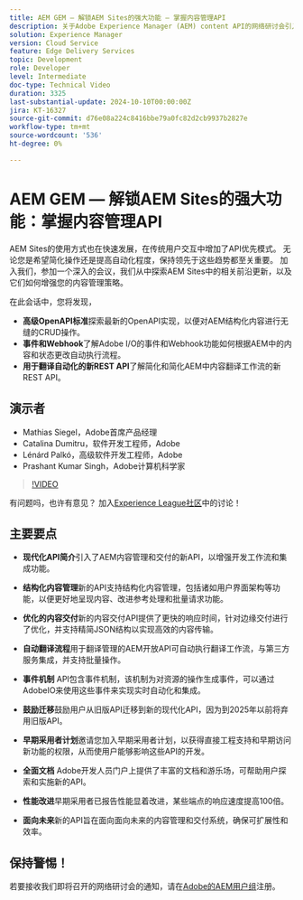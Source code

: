 ```yaml
---
title: AEM GEM — 解锁AEM Sites的强大功能 — 掌握内容管理API
description: 关于Adobe Experience Manager (AEM) content API的网络研讨会引入了新的现代化API，以增强内容管理和交付。​AEM主要发言人（包括Matthias、Catalina、Leonard和Prashant）介绍了这些API的功能，如结构化内容管理、优化内容交付和自动化翻译流程。​AEM功能亮点包括新的UI架构功能、改进的引用处理、批量请求功能和更快的内容交付API​。我们鼓励与会者通过Adobe的开发人员文档来探索这些API，并加入率先采用者计划以获取早期访问和直接工程支持。
solution: Experience Manager
version: Cloud Service
feature: Edge Delivery Services
topic: Development
role: Developer
level: Intermediate
doc-type: Technical Video
duration: 3325
last-substantial-update: 2024-10-10T00:00:00Z
jira: KT-16327
source-git-commit: d76e08a224c8416bbe79a0fc82d2cb9937b2827e
workflow-type: tm+mt
source-wordcount: '536'
ht-degree: 0%

---
```



# AEM GEM — 解锁AEM Sites的强大功能：掌握内容管理API

AEM Sites的使用方式也在快速发展，在传统用户交互中增加了API优先模式。 无论您是希望简化操作还是提高自动化程度，保持领先于这些趋势都至关重要。 加入我们，参加一个深入的会议，我们从中探索AEM Sites中的相关前沿更新，以及它们如何增强您的内容管理策略。

在此会话中，您将发现，
* **高级OpenAPI标准**&#x200B;探索最新的OpenAPI实现，以便对AEM结构化内容进行无缝的CRUD操作。
* **事件和Webhook**&#x200B;了解Adobe I/O的事件和Webhook功能如何根据AEM中的内容和状态更改自动执行流程。
* **用于翻译自动化的新REST API**&#x200B;了解简化和简化AEM中内容翻译工作流的新REST API。

## 演示者

* Mathias Siegel，Adobe首席产品经理
* Catalina Dumitru，软件开发工程师，Adobe
* Lénárd Palkó，高级软件开发工程师，Adobe
* Prashant Kumar Singh，Adobe计算机科学家

>[!VIDEO](https://video.tv.adobe.com/v/3435036/?learn=on)

有问题吗，也许有意见？  加入[Experience League社区](https://adobe.ly/4e34grR)中的讨论！

## 主要要点

* **现代化API简介**&#x200B;引入了AEM内容管理和交付的新API，以增强开发工作流和集成功能。

* **结构化内容管理**&#x200B;新的API支持结构化内容管理，包括诸如用户界面架构等功能，以便更好地呈现内容、改进参考处理和批量请求功能。

* **优化的内容交付**&#x200B;新的内容交付API提供了更快的响应时间，针对边缘交付进行了优化，并支持精简JSON结构以实现高效的内容传输。

* **自动翻译流程**&#x200B;用于翻译管理的AEM开放API可自动执行翻译工作流，与第三方服务集成，并支持批量操作。

* **事件机制** API包含事件机制，该机制为对资源的操作生成事件，可以通过AdobeIO来使用这些事件来实现实时自动化和集成。

* **鼓励迁移**&#x200B;鼓励用户从旧版API迁移到新的现代化API，因为到2025年以前将弃用旧版API。

* **早期采用者计划**&#x200B;邀请您加入早期采用者计划，以获得直接工程支持和早期访问新功能的权限，从而使用户能够影响这些API的开发。

* **全面文档** Adobe开发人员门户上提供了丰富的文档和游乐场，可帮助用户探索和实施新的API。

* **性能改进**&#x200B;早期采用者已报告性能显着改进，某些端点的响应速度提高100倍。

* **面向未来**&#x200B;新的API旨在面向面向未来的内容管理和交付系统，确保可扩展性和效率。

## 保持警惕！

若要接收我们即将召开的网络研讨会的通知，请在[Adobe的AEM用户组](https://aem-augs.adobe.com/)注册。
